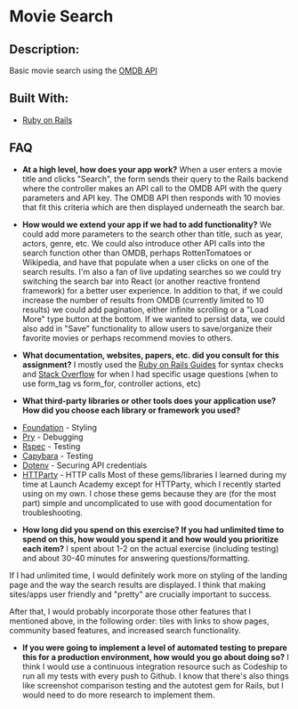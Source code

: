 # Movie Search

## Description:

Basic movie search using the [OMDB API](https://www.omdbapi.com/)

## Built With:

* [Ruby on Rails](http://rubyonrails.org/)

## FAQ
- **At a high level, how does your app work?**
When a user enters a movie title and clicks "Search", the form sends their query to the Rails backend where the controller makes an API call to the OMDB API with the query parameters and API key. The OMDB API then responds with 10 movies that fit this criteria which are then displayed underneath the search bar.

- **How would we extend your app if we had to add functionality?**
We could add more parameters to the search other than title, such as year, actors, genre, etc. We could also introduce other API calls into the search function other than OMDB, perhaps RottenTomatoes or Wikipedia, and have that populate when a user clicks on one of the search results. I'm also a fan of live updating searches so we could try switching the search bar into React (or another reactive frontend framework) for a better user experience. In addition to that, if we could increase the number of results from OMDB (currently limited to 10 results) we could add pagination, either infinite scrolling or a "Load More" type button at the bottom. If we wanted to persist data, we could also add in "Save" functionality to allow users to save/organize their favorite movies or perhaps recommend movies to others.

- **What documentation, websites, papers, etc. did you consult for this assignment?**
I mostly used the [Ruby on Rails Guides](http://guides.rubyonrails.org/api_documentation_guidelines.html) for syntax checks and [Stack Overflow](https://stackoverflow.com/) for when I had specific usage questions (when to use form_tag vs form_for, controller actions, etc)

- **What third-party libraries or other tools does your application use? How did you choose each library or framework you used?**
* [Foundation](https://github.com/zurb/foundation-rails) - Styling
* [Pry](https://github.com/pry/pry) - Debugging
* [Rspec](https://github.com/rspec/rspec) - Testing
* [Capybara](https://github.com/teamcapybara/capybara) - Testing
* [Dotenv](https://github.com/bkeepers/dotenv) - Securing API credentials
* [HTTParty](https://github.com/jnunemaker/httparty) - HTTP calls
Most of these gems/libraries I learned during my time at Launch Academy except for HTTParty, which I recently started using on my own. I chose these gems because they are (for the most part) simple and uncomplicated to use with good documentation for troubleshooting.

- **How long did you spend on this exercise? If you had unlimited time to spend on this, how would you spend it and how would you prioritize each item?**
I spent about 1-2 on the actual exercise (including testing) and about 30-40 minutes for answering questions/formatting.

If I had unlimited time, I would definitely work more on styling of the landing page and the way the search results are displayed. I think that making sites/apps user friendly and "pretty" are crucially important to success. 

After that, I would probably incorporate those other features that I mentioned above, in the following order: tiles with links to show pages, community based features, and increased search functionality.

- **If you were going to implement a level of automated testing to prepare this for a production environment, how would you go about doing so?**
I think I would use a continuous integration resource such as Codeship to run all my tests with every push to Github. I know that there's also things like screenshot comparison testing and the autotest gem for Rails, but I would need to do more research to implement them.
